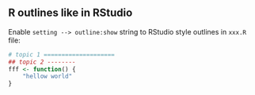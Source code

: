 ## R outlines like in RStudio

Enable `setting --> outline:show` string to RStudio style outlines in `xxx.R` file:

```r
# topic 1 ====================
## topic 2 --------
fff <- function() {
    "hellow world"
}
```